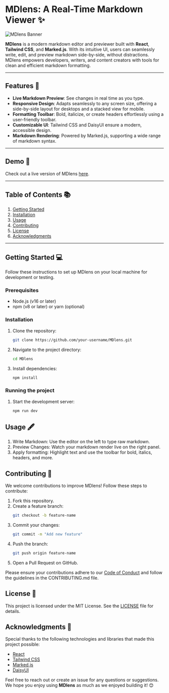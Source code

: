 # MDlens: A Real-Time Markdown Viewer ✨

![MDlens Banner](https://via.placeholder.com/1000x300?text=MDlens+Markdown+Viewer) <!-- Replace with your project banner -->

**MDlens** is a modern markdown editor and previewer built with **React**, **Tailwind CSS**, and **Marked.js**. With its intuitive UI, users can seamlessly write, edit, and preview markdown side-by-side, without distractions. MDlens empowers developers, writers, and content creators with tools for clean and efficient markdown formatting.

---

## Features 🎨

- **Live Markdown Preview**: See changes in real time as you type.
- **Responsive Design**: Adapts seamlessly to any screen size, offering a side-by-side layout for desktops and a stacked view for mobile.
- **Formatting Toolbar**: Bold, italicize, or create headers effortlessly using a user-friendly toolbar.
- **Customizable UI**: Tailwind CSS and DaisyUI ensure a modern, accessible design.
- **Markdown Rendering**: Powered by Marked.js, supporting a wide range of markdown syntax.

---

## Demo 🚀

Check out a live version of MDlens [here](https://your-live-demo-link.com).

---

## Table of Contents 📚

1. [Getting Started](#getting-started)
2. [Installation](#installation)
3. [Usage](#usage)
4. [Contributing](#contributing)
5. [License](#license)
6. [Acknowledgments](#acknowledgments)

---

## Getting Started 💻

Follow these instructions to set up MDlens on your local machine for development or testing.

### Prerequisites

- Node.js (v16 or later)
- npm (v8 or later) or yarn (optional)

### Installation

1. Clone the repository:
   ```bash
   git clone https://github.com/your-username/MDlens.git
   ```
2. Navigate to the project directory:
   ```bash
   cd MDlens
   ```
3. Install dependencies:
   ```bash
   npm install
   ```

### Running the project

1. Start the development server:
   ```bash
   npm run dev
   ```

## Usage 🖋️

1. Write Markdown: Use the editor on the left to type raw markdown.
2. Preview Changes: Watch your markdown render live on the right panel.
3. Apply formatting: Highlight text and use the toolbar for bold, italics, headers, and more.

## Contributing 🤝

We welcome contributions to improve MDlens! Follow these steps to contribute:

1. Fork this repository.
2. Create a feature branch:
   ```bash
   git checkout -b feature-name
   ```
3. Commit your changes:
   ```bash
   git commit -m "Add new feature"
   ```
4. Push the branch:
   ```bash
   git push origin feature-name
   ```
5. Open a Pull Request on GitHub.

Please ensure your contributions adhere to our [Code of Conduct](#code-of-conduct) and follow the guidelines in the CONTRIBUTING.md file.

## License 📄

This project is licensed under the MIT License. See the [LICENSE](LICENSE) file for details.

## Acknowledgments 🙌

Special thanks to the following technologies and libraries that made this project possible:

- [React](https://reactjs.org/)
- [Tailwind CSS](https://tailwindcss.com/)
- [Marked.js](https://marked.js.org/)
- [DaisyUI](https://daisyui.com/)

Feel free to reach out or create an issue for any questions or suggestions. We hope you enjoy using **MDlens** as much as we enjoyed building it! 😊
